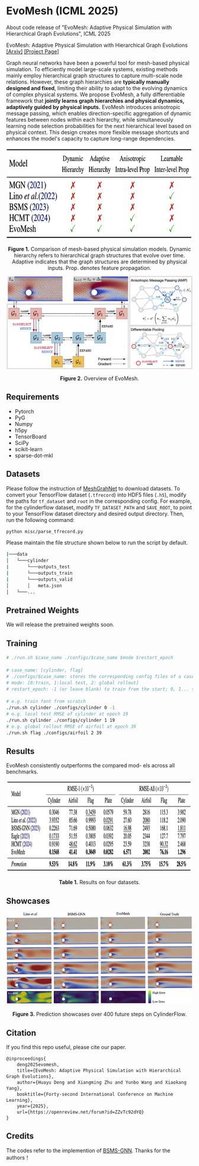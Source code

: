 # EvoMesh (ICML 2025)
About code release of "EvoMesh: Adaptive Physical Simulation with Hierarchical Graph Evolutions", ICML 2025

EvoMesh: Adaptive Physical Simulation with Hierarchical Graph Evolutions [[Arxiv]](https://arxiv.org/abs/2410.03779) [[Project Page]](https://hbell99.github.io/evo-mesh/)

Graph neural networks have been a powerful tool for mesh-based physical simulation. To efficiently model large-scale systems, existing methods mainly employ hierarchical graph structures to capture multi-scale node relations. However, these graph hierarchies are **typically manually designed and fixed**, limiting their ability to adapt to the evolving dynamics of complex physical systems. We propose EvoMesh, a fully differentiable framework that **jointly learns graph hierarchies and physical dynamics, adaptively guided by physical inputs.** EvoMesh introduces anisotropic message passing, which enables direction-specific aggregation of dynamic features between nodes within each hierarchy, while simultaneously learning node selection probabilities for the next hierarchical level based on physical context. This design creates more flexible message shortcuts and enhances the model's capacity to capture long-range dependencies. 

<p align="center">
<img src=".\pic\comparison.png" height = "250" alt="" align=center />
<br><br>
<b>Figure 1.</b> Comparison of mesh-based physical simulation models. Dynamic hierarchy refers to hierarchical graph structures that evolve over time. Adaptive indicates that the graph structures are determined by physical inputs. Prop. denotes feature propagation.
</p>


<p align="center">
<img src=".\pic\EvoMesh.png" height = "250" alt="" align=center />
<br><br>
<b>Figure 2.</b> Overview of EvoMesh.
</p>

## Requirements

- Pytorch
- PyG
- Numpy
- h5py
- TensorBoard
- SciPy
- scikit-learn
- sparse-dot-mkl


## Datasets


Please follow the instruction of [MeshGrahNet](https://github.com/google-deepmind/deepmind-research/tree/master/meshgraphnets) to download datasets. To convert your TensorFlow dataset (`.tfrecord`) into HDF5 files (`.h5`), modify the paths for `tf_dataset` and `root` in the corresponding config. For example, for the cylinderflow dataset, modify `TF_DATASET_PATH` and `SAVE_ROOT`,  to point to your TensorFlow dataset directory and desired output directory. Then, run the following command:

```bash
python misc/parse_tfrecord.py
```

Please maintain the file structure shown below to run the script by default.

```sh
|───data
│   └───cylinder
|       └───outputs_test
|       └───outputs_train
|       └───outputs_valid
│       │   meta.json
│   └───...
```

## Pretrained Weights

We will release the pretrained weights soon.

## Training

```sh
# ./run.sh $case_name ./configs/$case_name $mode $restart_epoch

# case_name: [cylinder, flag]
# ./configs/$case_name: stores the corresponding config files of a case
# mode: [0:train, 1:local test, 2: global rollout]
# restart_epoch: -1 (or leave blank) to train from the start; 0, 1... to reload the stored ckpts of a certain frame

# e.g. train font from scratch
./run.sh cylinder ./configs/cylinder 0 -1
# e.g. local test RMSE of cylinder at epoch 19
./run.sh cylinder ./configs/cylinder 1 19
# e.g. global rollout RMSE of airfoil at epoch 39
./run.sh flag ./configs/airfoil 2 39
```


## Results

EvoMesh consistently outperforms the compared mod- els across all benchmarks.

<p align="center">
<img src=".\pic\results.png" height = "250" alt="" align=center />
<br><br>
<b>Table 1.</b> Results on four datasets.
</p>


## Showcases
<p align="center">
<img src=".\pic\showcase1.png" height = "250" alt="" align=center />
<br><br>
<b>Figure 3.</b> Prediction showcases over 400 future steps on CylinderFlow.
</p>



## Citation

If you find this repo useful, please cite our paper. 

```
@inproceedings{
    deng2025evomesh,
    title={EvoMesh: Adaptive Physical Simulation with Hierarchical Graph Evolutions},
    author={Huayu Deng and Xiangming Zhu and Yunbo Wang and Xiaokang Yang},
    booktitle={Forty-second International Conference on Machine Learning},
    year={2025},
    url={https://openreview.net/forum?id=ZZvTc92dYQ}
}
```

## Credits

The codes refer to the implemention of [BSMS-GNN](https://github.com/Eydcao/BSMS-GNN). Thanks for the authors！